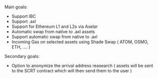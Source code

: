Main goals: 

- Support IBC 
- Support .axl
- Support for Ethereum L1 and L2s via Axelar 
- Automatic swap from native to .axl assets
- Support automatic swap from native to .axl 
- Incoming Gas on selected assets using Shade Swap ( ATOM, OSMO, ETH, .... ) 

Secondary goals:
- Option to anonymize the arrival address reasearch ( assets will be sent to the SCRT contract which will then send them to the user )
